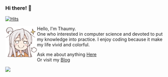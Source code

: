### Hi there! 🎉

[![Hits](https://hits.seeyoufarm.com/api/count/incr/badge.svg?url=https%3A%2F%2Fgithub.com%2FThaumy&count_bg=%2379C83D&title_bg=%23555555&icon=&icon_color=%23E7E7E7&title=hits&edge_flat=false)](https://hits.seeyoufarm.com)

<img src="./img.png" align="left" width="100"/>

Hello, I'm Thaumy.  
One who interested in computer science and devoted to put my knowledge into practice. I enjoy coding because it make my life vivid and colorful.  

Ask me about anything [Here](https://github.com/Thaumy/Thaumy/issues)  
Or visit my [Blog](https://www.thaumy.cn)  

![](https://github-readme-stats.vercel.app/api?username=Thaumy&show_icons=true)
